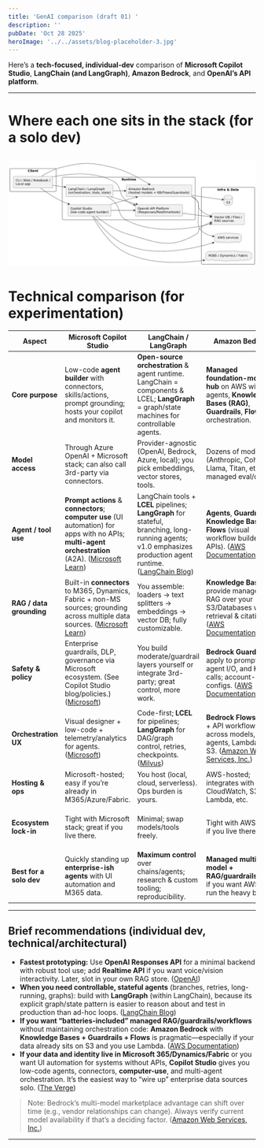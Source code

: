 ```yaml
---
title: 'GenAI comparison (draft 01) '
description: ''
pubDate: 'Oct 28 2025'
heroImage: '../../assets/blog-placeholder-3.jpg'
---
```


Here’s a **tech-focused, individual-dev** comparison of **Microsoft Copilot Studio**, **LangChain (and LangGraph)**, **Amazon Bedrock**, and **OpenAI’s API platform**.

---

# Where each one sits in the stack (for a solo dev)

![alt text](image.png)
---

# Technical comparison (for experimentation)

| Aspect                   | **Microsoft Copilot Studio**                                                                                                                             | **LangChain / LangGraph**                                                                                                                                         | **Amazon Bedrock**                                                                                                       | **OpenAI API Platform**                                                                                                                            |
| ------------------------ | -------------------------------------------------------------------------------------------------------------------------------------------------------- | ----------------------------------------------------------------------------------------------------------------------------------------------------------------- | ------------------------------------------------------------------------------------------------------------------------ | -------------------------------------------------------------------------------------------------------------------------------------------------- |
| **Core purpose**         | Low-code **agent builder** with connectors, skills/actions, prompt grounding; hosts your copilot and monitors it.                                        | **Open-source orchestration** & agent runtime. LangChain = components & LCEL; **LangGraph** = graph/state machines for controllable agents.                       | **Managed foundation-model hub** on AWS with agents, **Knowledge Bases (RAG)**, **Guardrails**, **Flows** orchestration. | **High-level LLM runtime** with **Responses API** (tool use, file/search/computer use), **Realtime API** (speech/vision streaming).                |
| **Model access**         | Through Azure OpenAI + Microsoft stack; can also call 3rd-party via connectors.                                                                          | Provider-agnostic (OpenAI, Bedrock, Azure, local); you pick embeddings, vector stores, tools.                                                                     | Dozens of models (Anthropic, Cohere, Llama, Titan, etc.) and managed eval/ops.                                           | GPT-4o family (text/vision/audio), tool calling, structured outputs, function/tool execution.                                                      |
| **Agent / tool use**     | **Prompt actions** & **connectors**; **computer use** (UI automation) for apps with no APIs; **multi-agent orchestration** (A2A). ([Microsoft Learn][1]) | LangChain tools + **LCEL** pipelines; **LangGraph** for stateful, branching, long-running agents; v1.0 emphasizes production agent runtime. ([LangChain Blog][2]) | **Agents**, **Guardrails**, **Knowledge Bases**, **Flows** (visual workflow builder + APIs). ([AWS Documentation][3])    | **Responses API** unifies chat/assistants, adds built-in tools (web/file/computer use). **Realtime API** for low-latency multimodal. ([OpenAI][4]) |
| **RAG / data grounding** | Built-in **connectors** to M365, Dynamics, Fabric + non-MS sources; grounding across multiple data sources. ([Microsoft Learn][5])                       | You assemble: loaders → text splitters → embeddings → vector DB; fully customizable.                                                                              | **Knowledge Bases** provide managed RAG over your S3/Databases with retrieval & citations. ([AWS Documentation][6])      | BYO RAG (embeddings, vector DB) or use file search tools; flexibility with your own infra. ([OpenAI][4])                                           |
| **Safety & policy**      | Enterprise guardrails, DLP, governance via Microsoft ecosystem. (See Copilot Studio blog/policies.) ([Microsoft][7])                                     | You build moderate/guardrail layers yourself or integrate 3rd-party; great control, more work.                                                                    | **Bedrock Guardrails** apply to prompts, agent I/O, and KB calls; account-level configs. ([AWS Documentation][8])        | System/message moderation options plus structured tool execution; you implement most higher-level policy. ([OpenAI][4])                            |
| **Orchestration UX**     | Visual designer + low-code + telemetry/analytics for agents. ([Microsoft][9])                                                                            | Code-first; **LCEL** for pipelines; **LangGraph** for DAG/graph control, retries, checkpoints. ([Milvus][10])                                                     | **Bedrock Flows**: visual + API workflows across models, agents, Lambda, Lex, S3. ([Amazon Web Services, Inc.][11])      | API-first; Responses is stateful and simplified; Realtime gives streaming/voice. ([OpenAI][4])                                                     |
| **Hosting & ops**        | Microsoft-hosted; easy if you’re already in M365/Azure/Fabric.                                                                                           | You host (local, cloud, serverless). Ops burden is yours.                                                                                                         | AWS-hosted; integrates with IAM, CloudWatch, S3, Lambda, etc.                                                            | OpenAI-hosted inference; you host the app and any RAG stores.                                                                                      |
| **Ecosystem lock-in**    | Tight with Microsoft stack; great if you live there.                                                                                                     | Minimal; swap models/tools freely.                                                                                                                                | Tight with AWS; great if you live there.                                                                                 | Locked to OpenAI models, but very productive and feature-rich for prototyping.                                                                     |
| **Best for a solo dev**  | Quickly standing up **enterprise-ish agents** with UI automation and M365 data.                                                                          | **Maximum control** over chains/agents; research & custom tooling; reproducibility.                                                                               | **Managed multi-model + RAG/guardrails/flows** if you want AWS to run the heavy bits.                                    | **Fastest path to working prototypes** with strong multimodal + tool use & realtime voice. ([OpenAI][12])                                          |

---

## Brief recommendations (individual dev, technical/architectural)

* **Fastest prototyping:** Use **OpenAI Responses API** for a minimal backend with robust tool use; add **Realtime API** if you want voice/vision interactivity. Later, slot in your own RAG store. ([OpenAI][4])
* **When you need controllable, stateful agents** (branches, retries, long-running, graphs): build with **LangGraph** (within LangChain), because its explicit graph/state pattern is easier to reason about and test in production than ad-hoc loops. ([LangChain Blog][2])
* **If you want “batteries-included” managed RAG/guardrails/workflows** without maintaining orchestration code: **Amazon Bedrock** with **Knowledge Bases + Guardrails + Flows** is pragmatic—especially if your data already sits on S3 and you use Lambda. ([AWS Documentation][6])
* **If your data and identity live in Microsoft 365/Dynamics/Fabric** or you want UI automation for systems without APIs, **Copilot Studio** gives you low-code agents, connectors, **computer-use**, and multi-agent orchestration. It’s the easiest way to “wire up” enterprise data sources solo. ([The Verge][13])

> Note: Bedrock’s multi-model marketplace advantage can shift over time (e.g., vendor relationships can change). Always verify current model availability if that’s a deciding factor. ([Amazon Web Services, Inc.][11])

---

[1]: https://learn.microsoft.com/en-us/ai-builder/use-a-custom-prompt-in-mcs?utm_source=chatgpt.com "Use your prompt actions in Microsoft Copilot Studio"
[2]: https://blog.langchain.com/langchain-langgraph-1dot0/?utm_source=chatgpt.com "LangChain and LangGraph Agent Frameworks Reach v1.0 ..."
[3]: https://docs.aws.amazon.com/bedrock/latest/userguide/guardrails-use.html?utm_source=chatgpt.com "Use cases for Amazon Bedrock Guardrails"
[4]: https://openai.com/index/new-tools-and-features-in-the-responses-api/?utm_source=chatgpt.com "New tools and features in the Responses API"
[5]: https://learn.microsoft.com/en-us/microsoft-copilot-studio/copilot-connectors-in-copilot-studio?utm_source=chatgpt.com "Extend the capabilities of your agent - Microsoft Copilot ..."
[6]: https://docs.aws.amazon.com/bedrock/latest/userguide/knowledge-base.html?utm_source=chatgpt.com "Retrieve data and generate AI responses with ..."
[7]: https://www.microsoft.com/en-us/microsoft-copilot/blog/copilot-studio/whats-new-in-copilot-studio-september-2025/?utm_source=chatgpt.com "What's new in Copilot Studio: September 2025"
[8]: https://docs.aws.amazon.com/bedrock/latest/userguide/guardrails-how.html?utm_source=chatgpt.com "How Amazon Bedrock Guardrails works"
[9]: https://www.microsoft.com/en-us/microsoft-copilot/blog/copilot-studio/whats-new-in-copilot-studio-june-2025/?utm_source=chatgpt.com "What's new in Copilot Studio: June 2025"
[10]: https://milvus.io/blog/langchain-vs-langgraph.md?utm_source=chatgpt.com "LangChain vs LangGraph: A Developer's Guide to ..."
[11]: https://aws.amazon.com/bedrock/pricing/?utm_source=chatgpt.com "Amazon Bedrock pricing"
[12]: https://openai.com/index/introducing-the-realtime-api/?utm_source=chatgpt.com "Introducing the Realtime API"
[13]: https://www.theverge.com/news/649574/microsoft-copilot-studio-computer-use-ai?utm_source=chatgpt.com "Microsoft lets Copilot Studio use a computer on its own"


